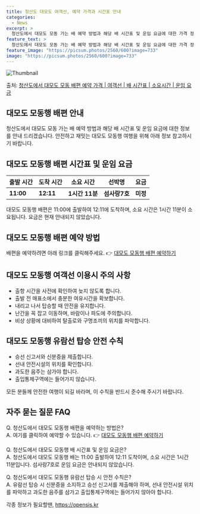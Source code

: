 ```yaml
---
title: 청산도 대모도 여객선, 예약 가격과 시간표 안내
categories:
  - News
excerpt: >
  청산도에서 대모도 모동 가는 배 예약 방법과 해당 배 시간표 및 운임 요금에 대한 가격 정보를 안내 드리겠습니다. 안전하고 재밋는 대모도 모동행 여행을 위해 아래 정보 참고하시기 바랍니다. 대모도 모동행 배편 예약하기 👈 클릭청산도에서 대모도 모동행 배 시간표출발 시간도착 시간소요 시간선박명요금11:0012:111시간 11분섬사랑7호.원대모도 모동행 배편 예약하기 👈 클릭청산도에서 대모도 모동행 여객선 탑승 시 이용수칙여객선을 이용할 때 꼭 지켜아해야 할 중요한 수칙들을 알아봅니다. - 청산도에서 대모도 모동행 배 출항시간을 확인합니다. 배 출항 시간을 미리 확인하여 늦지 않도록 합니다. - 출항 전 매표소를 방문하여 충분한 여유시간을 확보합니다. 혼잡을 피하기 위해 출발 전 매표소에서 여유롭게 대기합니..
feature_text: >
  청산도에서 대모도 모동 가는 배 예약 방법과 해당 배 시간표 및 운임 요금에 대한 가격 정보를 안내 드리겠습니다. 안전하고 재밋는 대모도 모동행 여행을 위해 아래 정보 참고하시기 바랍니다. 대모도 모동행 배편 예약하기 👈 클릭청산도에서 대모도 모동행 배 시간표출발 시간도착 시간소요 시간선박명요금11:0012:111시간 11분섬사랑7호.원대모도 모동행 배편 예약하기 👈 클릭청산도에서 대모도 모동행 여객선 탑승 시 이용수칙여객선을 이용할 때 꼭 지켜아해야 할 중요한 수칙들을 알아봅니다. - 청산도에서 대모도 모동행 배 출항시간을 확인합니다. 배 출항 시간을 미리 확인하여 늦지 않도록 합니다. - 출항 전 매표소를 방문하여 충분한 여유시간을 확보합니다. 혼잡을 피하기 위해 출발 전 매표소에서 여유롭게 대기합니..
feature_image: "https://picsum.photos/2560/600?image=733"
image: "https://picsum.photos/2560/600?image=733"
---
```


![Thumbnail](https://img1.daumcdn.net/thumb/R800x0/?scode=mtistory2&fname=https%3A%2F%2Fblog.kakaocdn.net%2Fdn%2FZQX9G%2FbtsHDIoX7yk%2FkrsvFBiRmfkwrEbZc9XLy0%2Fimg.webp)

<p>출처: <a href="https://opensis.kr/entry/%EC%B2%AD%EC%82%B0%EB%8F%84%EC%97%90%EC%84%9C-%EB%8C%80%EB%AA%A8%EB%8F%84-%EB%AA%A8%EB%8F%99-%EB%B0%B0%ED%8E%B8-%EC%98%88%EC%95%BD-%EA%B0%80%EA%B2%A9-%EC%97%AC%EA%B0%9D%EC%84%A0-%EB%B0%B0-%EC%8B%9C%EA%B0%84%ED%91%9C-%EC%86%8C%EC%9A%94%EC%8B%9C%EA%B0%84-%EC%9A%B4%EC%9E%84-%EC%9A%94%EA%B8%88" rel="dofollow">청산도에서 대모도 모동 배편 예약 가격 | 여객선 | 배 시간표 | 소요시간 | 운임 요금</a> </p>

## 대모도 모동행 배편 안내

청산도에서 대모도 모동 가는 배 예약 방법과 해당 배 시간표 및 운임 요금에 대한 정보를 안내 드리겠습니다. 안전하고 재밋는 대모도 모동행
여행을 위해 아래 정보 참고하시기 바랍니다.

## 대모도 모동행 배편 시간표 및 운임 요금

출발 시간 | 도착 시간 | 소요 시간 | 선박명 | 요금  
---|---|---|---|---  
**11:00** | **12:11** | **1시간 11분** | **섬사랑7호** | **미정**  
  
대모도 모동행 배편은 11:00에 출발하여 12:11에 도착하며, 소요 시간은 1시간 11분이 소요됩니다. 요금은 현재 안내되지 않았습니다.

## 대모도 모동행 배편 예약 방법

배편을 예약하려면 아래 링크를 클릭해주세요. 👉 [대모도 모동행 배편 예약하기](예약링크)

## 대모도 모동행 여객선 이용시 주의 사항

  * 출항 시간을 사전에 확인하여 늦지 않도록 합니다.
  * 출발 전 매표소에서 충분한 여유시간을 확보합니다.
  * 내리고 나서 탑승할 때 안전을 유지합니다.
  * 난간을 꼭 잡고 이동하며, 바람이나 파도에 주의합니다.
  * 비상 상황에 대비하여 탈출로와 구명조끼의 위치를 파악합니다.

## 대모도 모동행 유람선 탑승 안전 수칙

  * 승선 신고서와 신분증을 제출합니다.
  * 선내 안전시설의 위치를 확인합니다.
  * 과도한 음주는 삼가야 합니다.
  * 출입통제구역에는 들어가지 않습니다.

모든 분들께 안전한 여행이 되길 바라며, 이 수칙을 반드시 준수해 주시기 바랍니다.

## 자주 묻는 질문 FAQ

Q. 청산도에서 대모도 모동행 배편을 예약하는 방법은?  
A. 여기를 클릭하여 예약할 수 있습니다. 👉 [대모도 모동행 배편 예약하기](예약링크)

Q. 청산도에서 대모도 모동행 배 시간표 및 운임 요금은?  
A. 청산도에서 대모도 모동행 배는 11:00 출발하여 12:11 도착이며, 소요 시간은 1시간 11분입니다. 섬사랑7호로 운임 요금은
안내되지 않았습니다.

Q. 청산도에서 대모도 모동행 유람선 탑승 시 안전 수칙은?  
A. 유람선 탑승 시 신분증을 소지하고 승선 신고서를 제출해야 하며, 선내 안전시설 위치를 파악하고 과도한 음주를 삼가고 출입통제구역에는
들어가지 않아야 합니다.

 

각종 정보가 필요할땐, <a href="https://opensis.kr" rel="dofollow">https://opensis.kr</a>


